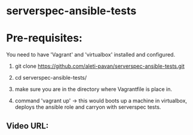 # serverspec-ansible-tests
Pre-requisites:
===============

You need to have 'Vagrant' and 'virtualbox' installed and configured.



1. git clone https://github.com/aleti-pavan/serverspec-ansible-tests.git

2. cd serverspec-ansible-tests/

3. make sure you are in the directory where Vagrantfile is place in.

4. command 'vagrant up' -> this would boots up a machine in virtualbox, deploys the ansible role and carryon with serverspec tests.



Video URL:
----------

<to be update>



